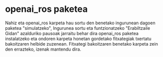 # openai_ros paketea

Nahiz eta openai_ros karpeta hau sortu den benetako ingurunean dagoen paketea "simulatzeko", Ingurunea sortu eta funtzionatzeko "Erabiltzaile Gidan" azalduriko pausoak
jarraitu behar dira openai_ros paketea instalatzeko eta ondoren karpeta honetan gordetako fitxategiak txertatu bakoitzaren helbide zuzenean.
Fitxategi bakoitzaren benetako karpeta zein den errazteko, izenak mantendu dira.




